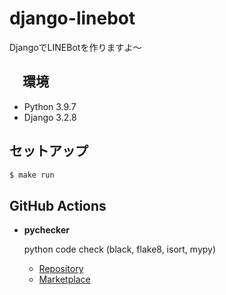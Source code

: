 # django-linebot

DjangoでLINEBotを作りますよ〜

## 　環境

- Python 3.9.7
- Django 3.2.8

## セットアップ

```sh
$ make run
```

## GitHub Actions

- **pychecker**

  python code check (black, flake8, isort, mypy)
  - [Repository](https://github.com/nanato12/pychecker)
  - [Marketplace](https://github.com/marketplace/actions/pychecker)
